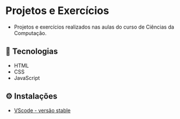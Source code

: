 # Projetos e Exercícios
- Projetos e exercícios realizados nas aulas do curso de Ciências da Computação.
## :rocket: Tecnologias
- HTML
- CSS
- JavaScript

## :gear: Instalações
- [VScode - versão stable](https://code.visualstudio.com/) 

